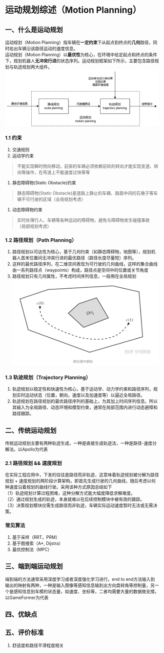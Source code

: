 # 运动规划综述（Motion Planning）

## 一、什么是运动规划

运动规划（Motion Planning）指车辆在**一定约束**下从起点到终点的**几何**路径，同时给出车辆沿该路径运动的速度信息。  
运动规划（Motion Planning）以**最优性**为核心，在环境中给定起点和终点的条件下，规划机器人**无冲突行进**的状态序列。运动规划框架如下所示，主要包含路径规划与轨迹规划两大组件。
![运动规划](../运动规划.png "motion_planning")


### 1.1 约束

1. 交通规则
2. 运动学约束

> 不能实现瞬时侧向移动，前驱的车辆必须依赖前轮的转向才能实现变道、转向等操作，在弯道上不能速度过快等等

1. 静态障碍物(Static Obstacle)约束

> 静态障碍物(Static Obstacle)是道路上静止的车辆、路面中间的石墩子等车辆不可行驶的区域（全局规划考虑）

1. 动态障碍物约束

> 实时处理行人、车辆等各种运动的障碍物，避免与障碍物发生碰撞事故 （局部规划考虑）

### 1.2 路径规划（Path Planning）
1. 路径规划以可达性为核心，基于几何约束（如静态障碍物，地图等），规划机器人首末位置间无冲突行进的最优路径（路径长度尽量短）序列。   
2. 这样的最优路径序列，在二维空间表现为可行驶的几何曲线，这样的集合曲线由一系列路径点（waypoints）构成，路径点是空间中的位置或关节角度
3. 路径规划只有几何属性，不考虑时间序列信息，一般用在全局规划
![路径规划](../image.png "motion_planning")

### 1.3 轨迹规划（Trajectory Planning）
1. 轨迹规划以稳定性和快速性为核心，基于运动学、动力学约束和路径序列，规划实时运动状态（位置，朝向，速度以及加速度等）以逼近全局路径。
2. 轨迹规划在路径规划的最优路径序列的基础上，为其加上时间序列信息。所以其输入为全局路径、动态环境和模型约束，通常在局部范围内进行动态避障和路径跟踪。

## 二、传统运动规划
传统运动规划主要有两种轨迹生成，一种是直接生成轨迹法，一种是路径-速度分解法。以Apollo为代表
### 2.1 路径规划 && 速度规划
在实际工程应用中，下发的往往是路径而非轨迹，这意味着轨迹规划被分解为路径规划 + 速度规划的两阶段计算架构，即首先生成行驶的几何曲线，随后考虑以何种速度沿着规划的曲线行驶。采用该种方式原因总结如下  
（1）轨迹规划计算过程困难，这种分解方式能大幅度降低求解难度。   
（2）通过规划生成的轨迹，本身就难以在后续控制模块中被有效的跟踪。   
（3）决策规划模块仅需生成路径而非轨迹，车辆实际运动速度暂时无法或无需决策。

### 常见算法
1. 基于采样（RRT，PRM）
2. 基于图搜索（A*, Dijstra）
3. 最优控制法（MPC）

## 三、端到端运动规划
端到端的方法通常采用深度学习或者深度强化学习进行。end to end方法输入到输出的映射有两种，一种是输入图像等感知信息输到出方向盘转角等控制量，另一个是感知信息到车模的状态量，如速度、坐标等，二者均需要大量的数据做支撑。以GameFormer为代表

## 四、优缺点


## 五、评价标准
1. 舒适度和路径平滑程度相关
